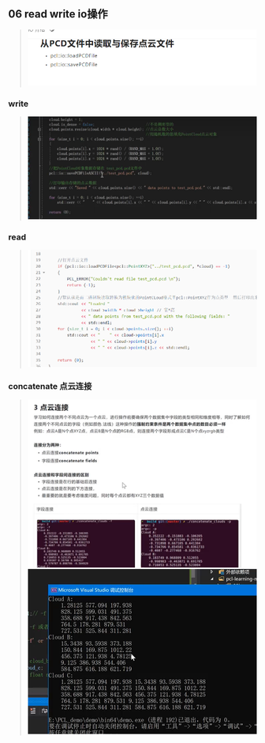 ## 06 read write io操作

>![Alt text](image-1.png)
### write
> ![Alt text](image.png)

### read
> ![Alt text](image-2.png)

### concatenate 点云连接
> ![Alt text](image-3.png)
> ![Alt text](image-4.png)